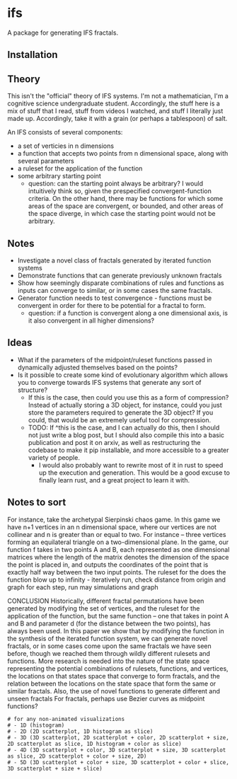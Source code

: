 # ifs

A package for generating IFS fractals.

## Installation

## Theory

This isn't the "official" theory of IFS systems. I'm not a mathematician, I'm a cognitive science undergraduate student. Accordingly, the stuff here is a mix of stuff that I read, stuff from videos I watched, and stuff I literally just made up. Accordingly, take it with a grain (or perhaps a tablespoon) of salt.

An IFS consists of several components:

* a set of verticies in n dimensions
* a function that accepts two points from n dimensional space, along with several parameters
* a ruleset for the application of the function
* some arbitrary starting point
  + question: can the starting point always be arbitrary? I would intuitively think so, given the prespecified convergent-function criteria. On the other hand, there may be functions for which some areas of the space are convergent, or bounded, and other areas of the space diverge, in which case the starting point would not be arbitrary.

## Notes

* Investigate a novel class of fractals generated by iterated function systems
* Demonstrate functions that can generate previously unknown fractals
* Show how seemingly disparate combinations of rules and functions as inputs can converge to similar, or in some cases the same fractals.
* Generator function needs to test convergence - functions must be convergent in order for there to be potential for a fractal to form.
  + question: if a function is convergent along a one dimensional axis, is it also convergent in all higher dimensions?

## Ideas

* What if the parameters of the midpoint/ruleset functions passed in dynamically adjusted themselves based on the points?
* Is it possible to create some kind of evolutionary algorithm which allows you to converge towards IFS systems that generate any sort of structure?
  + If this is the case, then could you use this as a form of compression? Instead of actually storing a 3D object, for instance, could you just store the parameters required to generate the 3D object? If you could, that would be an extremely useful tool for compression.
  + TODO: If ^this is the case, and I can actually do this, then I should not just write a blog post, but I should also compile this into a basic publication and post it on arxiv, as well as restructuring the codebase to make it pip installable, and more accessible to a greater variety of people.
    - I would also probably want to rewrite most of it in rust to speed up the execution and generation. This would be a good excuse to finally learn rust, and a great project to learn it with.

## Notes to sort

For instance, take the archetypal Sierpinski chaos game.
In this game we have n+1 vertices in an n dimensional space, where our vertices are not collinear and n is greater than or equal to two. For instance – three vertices forming an equilateral triangle on a two-dimensional plane.
In the game, our function f takes in two points A and B, each represented as one dimensional matrices where the length of the matrix denotes the dimension of the space the point is placed in, and outputs the coordinates of the point that is exactly half way between the two input points.
The ruleset for the
does the function blow up to infinity - iteratively run, check distance from origin and graph for each step, run may simulations and graph

CONCLUSION
Historically, different fractal permutations have been generated by modifying the set of vertices, and the ruleset for the application of the function, but the same function – one that takes in point A and B and parameter d (for the distance between the two points), has always been used. In this paper we show that by modifying the function in the synthesis of the iterated function system, we can generate novel fractals, or in some cases come upon the same fractals we have seen before, though we reached them through wildly different rulesets and functions.
More research is needed into the nature of the state space representing the potential combinations of rulesets, functions, and vertices, the locations on that states space that converge to form fractals, and the relation between the locations on the state space that form the same or similar fractals. Also, the use of novel functions to generate different and unseen fractals
For fractals, perhaps use Bezier curves as midpoint functions?

    # for any non-animated visualizations
    # - 1D (histogram)
    # - 2D (2D scatterplot, 1D histogram as slice)
    # - 3D (3D scatterplot, 2D scatterplot + color, 2D scatterplot + size, 2D scatterplot as slice, 1D histogram + color as slice)
    # - 4D (3D scatterplot + color, 3D scatterplot + size, 3D scatterplot as slice, 2D scatterplot + color + size, 2D)
    # - 5D (3D scatterplot + color + size, 3D scatterplot + color + slice, 3D scatterplot + size + slice)
